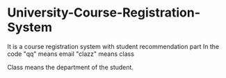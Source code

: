 # University-Course-Registration-System
It is a course registration system with student recommendation part
In the code "qq" means email
            "clazz" means class

Class means the department of the student.
